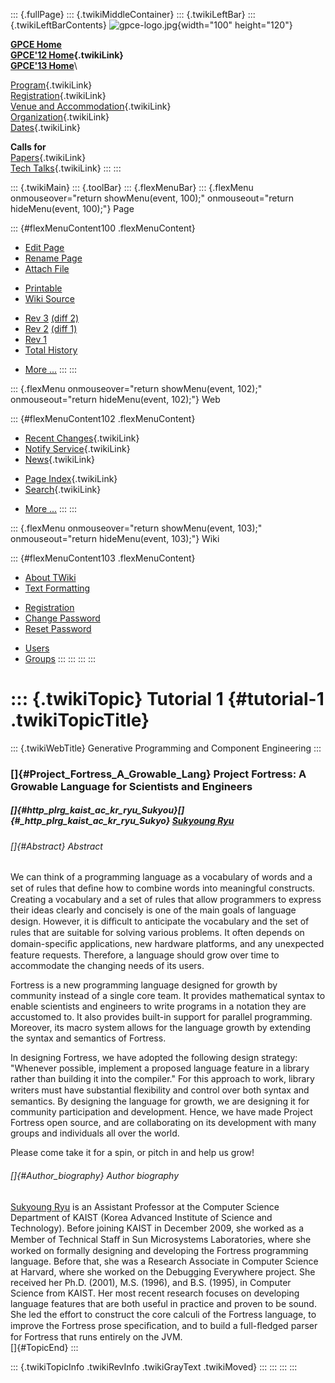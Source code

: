 ::: {.fullPage}
::: {.twikiMiddleContainer}
::: {.twikiLeftBar}
::: {.twikiLeftBarContents}
![gpce-logo.jpg](../pub/GPCE12/WebLeftBar/gpce-logo.jpg){width="100"
height="120"}

**[GPCE Home](http://program-transformation.org/Gpce)**\
**[GPCE\'12 Home](WebHome){.twikiLink}**\
**[GPCE\'13 Home](http://program-transformation.org/GPCE13/WebHome)**\

[Program](ConferenceProgram){.twikiLink}\
[Registration](GpceRegistration){.twikiLink}\
[Venue and Accommodation](VenueAccomodation){.twikiLink}\
[Organization](ConferenceOrganization){.twikiLink}\
[Dates](ImportantDates){.twikiLink}

**Calls for**\
[Papers](CallForPapers){.twikiLink}\
[Tech Talks](CallForTechTalks){.twikiLink}
:::
:::

::: {.twikiMain}
::: {.toolBar}
::: {.flexMenuBar}
::: {.flexMenu onmouseover="return showMenu(event, 100);" onmouseout="return hideMenu(event, 100);"}
Page

::: {#flexMenuContent100 .flexMenuContent}
-   [Edit
    Page](http://www.program-transformation.org/edit/GPCE12/Tutorial1ProjectFortress?t=1536828834)
-   [Rename
    Page](http://www.program-transformation.org/rename/GPCE12/Tutorial1ProjectFortress)
-   [Attach
    File](http://www.program-transformation.org/attach/GPCE12/Tutorial1ProjectFortress)

<!-- -->

-   [Printable](http://www.program-transformation.org/view/GPCE12/Tutorial1ProjectFortress?skin=print.pattern)
-   [Wiki
    Source](http://www.program-transformation.org/view/GPCE12/Tutorial1ProjectFortress?skin=text&raw=on&contenttype=text/plain)

<!-- -->

-   [Rev
    3](http://www.program-transformation.org/view/GPCE12/Tutorial1ProjectFortress?rev=1.3)
    [(diff 2)](http://www.program-transformation.org/rdiff/GPCE12/Tutorial1ProjectFortress?rev1=1.3&rev2=1.2)
-   [Rev
    2](http://www.program-transformation.org/view/GPCE12/Tutorial1ProjectFortress?rev=1.2)
    [(diff 1)](http://www.program-transformation.org/rdiff/GPCE12/Tutorial1ProjectFortress?rev1=1.2&rev2=1.1)
-   [Rev
    1](http://www.program-transformation.org/view/GPCE12/Tutorial1ProjectFortress?rev=1.1)
-   [Total
    History](http://www.program-transformation.org/rdiff/GPCE12/Tutorial1ProjectFortress)

<!-- -->

-   [More
    \...](http://www.program-transformation.org/oops/GPCE12/Tutorial1ProjectFortress?template=oopsmore&param1=1.3&param2=1.3)
:::
:::

::: {.flexMenu onmouseover="return showMenu(event, 102);" onmouseout="return hideMenu(event, 102);"}
Web

::: {#flexMenuContent102 .flexMenuContent}
-   [Recent Changes](WebChanges){.twikiLink}
-   [Notify Service](WebNotify){.twikiLink}
-   [News](WebNews){.twikiLink}

<!-- -->

-   [Page Index](WebIndex){.twikiLink}
-   [Search](WebSearch){.twikiLink}

<!-- -->

-   [More
    \...](http://www.program-transformation.org/oops/GPCE12/Tutorial1ProjectFortress?template=oopsmore&param1=1.3&param2=1.3)
:::
:::

::: {.flexMenu onmouseover="return showMenu(event, 103);" onmouseout="return hideMenu(event, 103);"}
Wiki

::: {#flexMenuContent103 .flexMenuContent}
-   [About
    TWiki](http://www.program-transformation.org/view/TWiki/WebHome)
-   [Text
    Formatting](http://www.program-transformation.org/view/TWiki/TextFormattingRules)

<!-- -->

-   [Registration](http://www.program-transformation.org/view/TWiki/TWikiRegistration)
-   [Change
    Password](http://www.program-transformation.org/view/TWiki/ChangePassword)
-   [Reset
    Password](http://www.program-transformation.org/view/TWiki/ResetPassword)

<!-- -->

-   [Users](http://www.program-transformation.org/view/Main/TWikiUsers)
-   [Groups](http://www.program-transformation.org/view/Main/TWikiGroups)
:::
:::
:::
:::

::: {.twikiTopic}
Tutorial 1 {#tutorial-1 .twikiTopicTitle}
==========

::: {.twikiWebTitle}
Generative Programming and Component Engineering
:::

### []{#Project_Fortress_A_Growable_Lang} Project Fortress: A Growable Language for Scientists and Engineers

##### []{#http_plrg_kaist_ac_kr_ryu_Sukyou}[]{#_http_plrg_kaist_ac_kr_ryu_Sukyo} [Sukyoung Ryu](http://plrg.kaist.ac.kr/ryu)

###### []{#Abstract} Abstract

We can think of a programming language as a vocabulary of words and a
set of rules that deﬁne how to combine words into meaningful constructs.
Creating a vocabulary and a set of rules that allow programmers to
express their ideas clearly and concisely is one of the main goals of
language design. However, it is diﬃcult to anticipate the vocabulary and
the set of rules that are suitable for solving various problems. It
often depends on domain-speciﬁc applications, new hardware platforms,
and any unexpected feature requests. Therefore, a language should grow
over time to accommodate the changing needs of its users.

Fortress is a new programming language designed for growth by community
instead of a single core team. It provides mathematical syntax to enable
scientists and engineers to write programs in a notation they are
accustomed to. It also provides built-in support for parallel
programming. Moreover, its macro system allows for the language growth
by extending the syntax and semantics of Fortress.

In designing Fortress, we have adopted the following design strategy:
"Whenever possible, implement a proposed language feature in a library
rather than building it into the compiler." For this approach to work,
library writers must have substantial ﬂexibility and control over both
syntax and semantics. By designing the language for growth, we are
designing it for community participation and development. Hence, we have
made Project Fortress open source, and are collaborating on its
development with many groups and individuals all over the world.

Please come take it for a spin, or pitch in and help us grow!

###### []{#Author_biography} Author biography

[Sukyoung Ryu](http://plrg.kaist.ac.kr/ryu) is an Assistant Professor at
the Computer Science Department of KAIST (Korea Advanced Institute of
Science and Technology). Before joining KAIST in December 2009, she
worked as a Member of Technical Staﬀ in Sun Microsystems Laboratories,
where she worked on formally designing and developing the Fortress
programming language. Before that, she was a Research Associate in
Computer Science at Harvard, where she worked on the Debugging
Everywhere project. She received her Ph.D. (2001), M.S. (1996), and B.S.
(1995), in Computer Science from KAIST. Her most recent research focuses
on developing language features that are both useful in practice and
proven to be sound. She led the effort to construct the core calculi of
the Fortress language, to improve the Fortress prose speciﬁcation, and
to build a full-ﬂedged parser for Fortress that runs entirely on the
JVM.\
[]{#TopicEnd}
:::

::: {.twikiTopicInfo .twikiRevInfo .twikiGrayText .twikiMoved}
:::
:::
:::
:::
